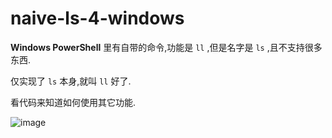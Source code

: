 # naive-ls-4-windows
**Windows PowerShell** 里有自带的命令,功能是 `ll` ,但是名字是 `ls` ,且不支持很多东西.

仅实现了 `ls` 本身,就叫 `ll` 好了.

看代码来知道如何使用其它功能.

![image](https://user-images.githubusercontent.com/80948381/121913966-6cc1dc80-cd64-11eb-9638-622711a6f76a.png)
